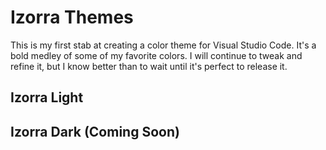 # Izorra Themes

This is my first stab at creating a color theme for Visual Studio Code. It's a bold medley of some of my favorite colors. I will continue to tweak and refine it, but I know better than to wait until it's perfect to release it.

## Izorra Light


## Izorra Dark (Coming Soon)